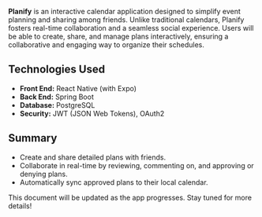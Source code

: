 <p><strong>Planify</strong> is an interactive calendar application designed to simplify event planning and sharing among friends. Unlike traditional calendars, Planify fosters real-time collaboration and a seamless social experience. Users will be able to create, share, and manage plans interactively, ensuring a collaborative and engaging way to organize their schedules.</p>

<h2>Technologies Used</h2>
<ul>
    <li><strong>Front End:</strong> React Native (with Expo)</li>
    <li><strong>Back End:</strong> Spring Boot</li>
    <li><strong>Database:</strong> PostgreSQL</li>
    <li><strong>Security:</strong> JWT (JSON Web Tokens), OAuth2</li>
</ul>

<h2>Summary</h2>
<ul>
    <li>Create and share detailed plans with friends.</li>
    <li>Collaborate in real-time by reviewing, commenting on, and approving or denying plans.</li>
    <li>Automatically sync approved plans to their local calendar.</li>
</ul>

<p>This document will be updated as the app progresses. Stay tuned for more details!</p>
